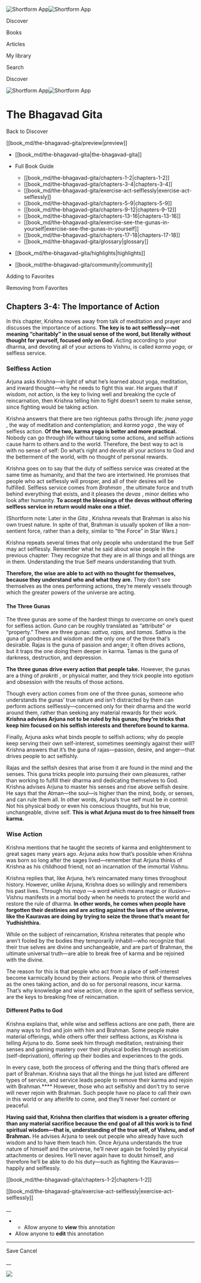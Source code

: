 ![Shortform App](/img/logo.36a2399e.svg)![Shortform App](/img/logo-dark.70c1b072.svg)

Discover

Books

Articles

My library

Search

Discover

![Shortform App](/img/logo.36a2399e.svg)![Shortform App](/img/logo-dark.70c1b072.svg)

# The Bhagavad Gita

Back to Discover

[[book_md/the-bhagavad-gita/preview|preview]]

  * [[book_md/the-bhagavad-gita|the-bhagavad-gita]]
  * Full Book Guide

    * [[book_md/the-bhagavad-gita/chapters-1-2|chapters-1-2]]
    * [[book_md/the-bhagavad-gita/chapters-3-4|chapters-3-4]]
    * [[book_md/the-bhagavad-gita/exercise-act-selflessly|exercise-act-selflessly]]
    * [[book_md/the-bhagavad-gita/chapters-5-9|chapters-5-9]]
    * [[book_md/the-bhagavad-gita/chapters-9-12|chapters-9-12]]
    * [[book_md/the-bhagavad-gita/chapters-13-16|chapters-13-16]]
    * [[book_md/the-bhagavad-gita/exercise-see-the-gunas-in-yourself|exercise-see-the-gunas-in-yourself]]
    * [[book_md/the-bhagavad-gita/chapters-17-18|chapters-17-18]]
    * [[book_md/the-bhagavad-gita/glossary|glossary]]
  * [[book_md/the-bhagavad-gita/highlights|highlights]]
  * [[book_md/the-bhagavad-gita/community|community]]



Adding to Favorites 

Removing from Favorites 

## Chapters 3-4: The Importance of Action

In this chapter, Krishna moves away from talk of meditation and prayer and discusses the importance of actions. **The key is to act selflessly—not meaning “charitably” in the usual sense of the word, but literally without thought for yourself, focused only on God.** Acting according to your dharma, and devoting all of your actions to Vishnu, is called _karma yoga,_ or selfless service.

### Selfless Action

Arjuna asks Krishna—in light of what he’s learned about yoga, meditation, and inward thought—why he needs to fight this war. He argues that if wisdom, not action, is the key to living well and breaking the cycle of reincarnation, then Krishna telling him to fight doesn’t seem to make sense, since fighting would be taking action.

Krishna answers that there are two righteous paths through life: _jnana yoga_ , the way of meditation and contemplation; and _karma yoga_ , the way of selfless action. **Of the two, karma yoga is better and more practical.** Nobody can go through life without taking some actions, and selfish actions cause harm to others and to the world. Therefore, the best way to act is with no sense of self: Do what’s right and devote all your actions to God and the betterment of the world, with no thought of personal rewards.

Krishna goes on to say that the duty of selfless service was created at the same time as humanity, and that the two are intertwined. He promises that people who act selflessly will prosper, and all of their desires will be fulfilled. Selfless service comes from _Brahman_ , the ultimate force and truth behind everything that exists, and it pleases the _devas_ , minor deities who look after humanity. **To accept the blessings of the devas without offering selfless service in return would make one a thief.**

(Shortform note: Later in the _Gita_ , Krishna reveals that Brahman is also his own truest nature. In spite of that, Brahman is usually spoken of like a non-sentient force, rather than a deity, similar to “the Force” in Star Wars.)

Krishna repeats several times that only people who understand the true Self may act selflessly. Remember what he said about wise people in the previous chapter: They recognize that they are in all things and all things are in them. Understanding the true Self means understanding that truth.

**Therefore, the wise are able to act with no thought for themselves, because they understand who and what they are.** They don’t see themselves as the ones performing actions, they’re merely vessels through which the greater powers of the universe are acting.

#### The Three Gunas

The three gunas are some of the hardest things to overcome on one’s quest for selfless action. _Guna_ can be roughly translated as “attribute” or “property.” There are three gunas: _sattva, rajas,_ and _tamas_. Sattva is the guna of goodness and wisdom and the only one of the three that’s desirable. Rajas is the guna of passion and anger; it often drives actions, but it traps the one doing them deeper in karma. Tamas is the guna of darkness, destruction, and depression.

**The three gunas** **drive every action that people take.** However, the gunas are a thing of _prakriti_ , or physical matter, and they trick people into egotism and obsession with the results of those actions.

Though every action comes from one of the three gunas, someone who understands the gunas’ true nature and isn’t distracted by them can perform actions selflessly—concerned only for their dharma and the world around them, rather than seeking any material rewards for their work. **Krishna advises Arjuna not to be ruled by his gunas; they’re tricks that keep him focused on his selfish interests and therefore bound to karma.**

Finally, Arjuna asks what binds people to selfish actions; why do people keep serving their own self-interest, sometimes seemingly against their will? Krishna answers that it’s the guna of rajas—passion, desire, and anger—that drives people to act selfishly.

Rajas and the selfish desires that arise from it are found in the mind and the senses. This guna tricks people into pursuing their own pleasures, rather than working to fulfill their dharma and dedicating themselves to God. Krishna advises Arjuna to master his senses and rise above selfish desire. He says that the Atman—the soul—is higher than the mind, body, or senses, and can rule them all. In other words, Arjuna’s true self must be in control: Not his physical body or even his conscious thoughts, but his true, unchangeable, divine self. **This is what Arjuna must do to free himself from karma.**

### Wise Action

Krishna mentions that he taught the secrets of karma and enlightenment to great sages many years ago. Arjuna asks how that’s possible when Krishna was born so long after the sages lived—remember that Arjuna thinks of Krishna as his childhood friend, not an incarnation of the immortal Vishnu.

Krishna replies that, like Arjuna, he’s reincarnated many times throughout history. However, unlike Arjuna, Krishna does so willingly and remembers his past lives. Through his _maya_ —a word which means magic or illusion—Vishnu manifests in a mortal body when he needs to protect the world and restore the rule of dharma. **In other words, he comes when people have forgotten their destinies and are acting against the laws of the universe, like the Kauravas are doing by trying to seize the throne that’s meant for Yudhishthira.**

While on the subject of reincarnation, Krishna reiterates that people who aren’t fooled by the bodies they temporarily inhabit—who recognize that their true selves are divine and unchangeable, and are part of Brahman, the ultimate universal truth—are able to break free of karma and be rejoined with the divine.

The reason for this is that people who act from a place of self-interest become karmically bound by their actions. People who think of themselves as the ones taking action, and do so for personal reasons, incur karma. That’s why knowledge and wise action, done in the spirit of selfless service, are the keys to breaking free of reincarnation.

#### Different Paths to God

Krishna explains that, while wise and selfless actions are one path, there are many ways to find and join with him and Brahman. Some people make material offerings, while others offer their selfless actions, as Krishna is telling Arjuna to do. Some seek him through meditation, restraining their senses and gaining mastery over their physical bodies through asceticism (self-deprivation), offering up their bodies and experiences to the gods.

In every case, both the process of offering and the thing that’s offered are part of Brahman. Krishna says that all the things he just listed are different types of service, and service leads people to remove their karma and rejoin with Brahman.**** However, those who act selfishly and don’t try to serve will never rejoin with Brahman. Such people have no place to call their own in this world or any afterlife to come, and they’ll never feel content or peaceful.

**Having said that, Krishna then clarifies that wisdom is a greater offering than any material sacrifice because the end goal of all this work is to find spiritual wisdom—that is, understanding of the true self, of Vishnu, and of Brahman.** He advises Arjuna to seek out people who already have such wisdom and to have them teach him. Once Arjuna understands the true nature of himself and the universe, he’ll never again be fooled by physical attachments or desires. He’ll never again have to doubt himself, and therefore he’ll be able to do his duty—such as fighting the Kauravas—happily and selflessly.

[[book_md/the-bhagavad-gita/chapters-1-2|chapters-1-2]]

[[book_md/the-bhagavad-gita/exercise-act-selflessly|exercise-act-selflessly]]

__

  *   * Allow anyone to **view** this annotation
  * Allow anyone to **edit** this annotation



* * *

Save Cancel

__




![](https://bat.bing.com/action/0?ti=56018282&Ver=2&mid=7955b30b-ae00-4a43-9b9e-2dd9a885e416&sid=1711133063fa11eebdec89a8b8ae3bbc&vid=171147a063fa11eea7440fcfeb230d96&vids=0&msclkid=N&pi=0&lg=en-US&sw=800&sh=600&sc=24&nwd=1&tl=Shortform%20%7C%20The%20Bhagavad%20Gita&p=https%3A%2F%2Fwww.shortform.com%2Fapp%2Fbook%2Fthe-bhagavad-gita%2Fchapters-3-4&r=&lt=381&evt=pageLoad&sv=1&rn=453424)

